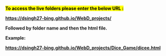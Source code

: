<mark><b> To access the live folders please enter the below URL :<b>

<b>https://dsingh27-bing.github.io/WebD_projects/<b>

Followed by folder name and then the html file. 

Example:

<b>https://dsingh27-bing.github.io/WebD_projects/Dice_Game/dicee.html<b>

